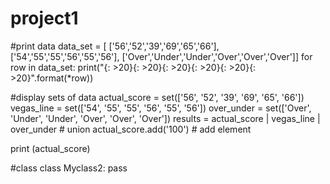 # project1
#print data
data_set = [
    ['56','52','39','69','65','66'],
    ['54','55','55','56','55','56'],
    ['Over','Under','Under','Over','Over','Over']]
for row in data_set:
    print("{: >20}{: >20}{: >20}{: >20}{: >20}{: >20}".format(*row))

#display sets of data 
actual_score = set(['56', '52', '39', '69', '65', '66'])
vegas_line = set(['54', '55', '55', '56', '55', '56'])
over_under = set(['Over', 'Under', 'Under', 'Over', 'Over', 'Over'])
results = actual_score | vegas_line | over_under           # union
actual_score.add('100')                                  # add element

print (actual_score)

#class 
class Myclass2:
   pass 

